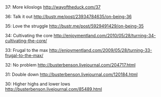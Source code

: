 37: More kiloslogs
http://wayoftheduck.com/37

36: Talk it out
http://bustr.me/post/23934784635/on-being-36

35: Love the struggle
http://bustr.me/post/5929491429/on-being-35

34: Cultivating the core
http://enjoymentland.com/2010/05/28/turning-34-cultivating-the-core/

33: Frugal to the max
http://enjoymentland.com/2009/05/28/turning-33-frugal-to-the-max/

32: No problem
http://busterbenson.livejournal.com/204717.html

31: Double down
http://busterbenson.livejournal.com/120184.html

30: Higher highs and lower lows
http://busterbenson.livejournal.com/85489.html
